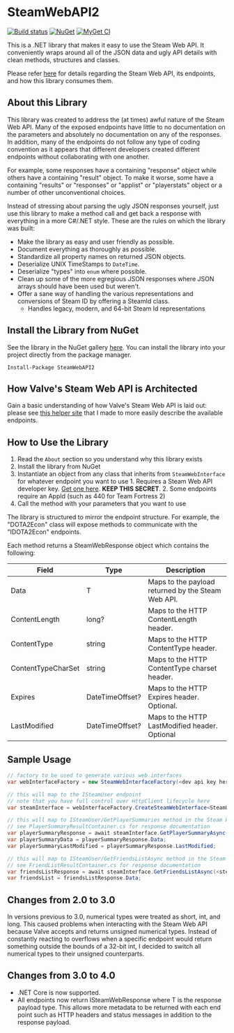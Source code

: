 # SteamWebAPI2
[![Build status](https://ci.appveyor.com/api/projects/status/cga6ck03o286sq80?svg=true)](https://ci.appveyor.com/project/JustinSkiles/steamwebapi2)
[![NuGet](https://img.shields.io/nuget/v/SteamWebAPI2.svg)](https://www.nuget.org/packages/SteamWebAPI2)
[![MyGet CI](https://img.shields.io/myget/babelshift-ci/v/SteamWebAPI2.svg)](https://www.myget.org/feed/babelshift-ci/package/nuget/SteamWebAPI2)

This is a .NET library that makes it easy to use the Steam Web API. It conveniently wraps around all of the JSON data and ugly API details with clean methods, structures and classes.

Please refer [here](http://steamwebapi.azurewebsites.net/) for details regarding the Steam Web API, its endpoints, and how this library consumes them.

## About this Library
This library was created to address the (at times) awful nature of the Steam Web API. Many of the exposed endpoints have little to no documentation on the parameters and absolutely no documentation on any of the responses. In addition, many of the endpoints do not follow any type of coding convention as it appears that different developers created different endpoints without collaborating with one another.

For example, some responses have a containing "response" object while others have a containing "result" object. To make it worse, some have a containing "results" or "responses" or "applist" or "playerstats" object or a number of other unconventional choices.

Instead of stressing about parsing the ugly JSON responses yourself, just use this library to make a method call and get back a response with everything in a more C#/.NET style. These are the rules on which the library was built:

  * Make the library as easy and user friendly as possible.
  * Document everything as thoroughly as possible.
  * Standardize all property names on returned JSON objects.
  * Deserialize UNIX TimeStamps to `DateTime`.
  * Deserialize "types" into `enum` where possible.
  * Clean up some of the more egregious JSON responses where JSON arrays should have been used but weren't.
  * Offer a sane way of handling the various representations and conversions of Steam ID by offering a SteamId class.
    * Handles legacy, modern, and 64-bit Steam Id representations

## Install the Library from NuGet
See the library in the NuGet gallery [here](https://www.nuget.org/packages/SteamWebAPI2). You can install the library into your project directly from the package manager.

```
Install-Package SteamWebAPI2 
```

## How Valve's Steam Web API is Architected
Gain a basic understanding of how Valve's Steam Web API is laid out: please see [this helper site](http://steamwebapi.azurewebsites.net/) that I made to more easily describe the available endpoints.

## How to Use the Library
  1. Read the `About` section so you understand why this library exists
  2. Install the library from NuGet
  3. Instantiate an object from any class that inherits from `SteamWebInterface` for whatever endpoint you want to use
    1. Requires a Steam Web API developer key. [Get one here](https://steamcommunity.com/dev/apikey). **KEEP THIS SECRET**.
    2. Some endpoints require an AppId (such as 440 for Team Fortress 2)
  4. Call the method with your parameters that you want to use

The library is structured to mirror the endpoint structure. For example, the "DOTA2Econ" class will expose methods to communicate with the "IDOTA2Econ" endpoints.

Each method returns a SteamWebResponse object which contains the following:

| Field              | Type            | Description                                        |
|--------------------|-----------------|----------------------------------------------------|
| Data               | T               | Maps to the payload returned by the Steam Web API. |
| ContentLength      | long?           | Maps to the HTTP ContentLength header.             |
| ContentType        | string          | Maps to the HTTP ContentType header.               |
| ContentTypeCharSet | string          | Maps to the HTTP ContentType charset header.       |
| Expires            | DateTimeOffset? | Maps to the HTTP Expires header. Optional.         |
| LastModified       | DateTimeOffset? | Maps to the HTTP LastModified header. Optional     |

## Sample Usage

```cs
// factory to be used to generate various web interfaces
var webInterfaceFactory = new SteamWebInterfaceFactory(<dev api key here>);

// this will map to the ISteamUser endpoint
// note that you have full control over HttpClient lifecycle here
var steamInterface = webInterfaceFactory.CreateSteamWebInterface<SteamUser>(new HttpClient());

// this will map to ISteamUser/GetPlayerSummaries method in the Steam Web API
// see PlayerSummaryResultContainer.cs for response documentation
var playerSummaryResponse = await steamInterface.GetPlayerSummaryAsync(<steamIdHere>);
var playerSummaryData = playerSummaryResponse.Data;
var playerSummaryLastModified = playerSummaryResponse.LastModified;

// this will map to ISteamUser/GetFriendsListAsync method in the Steam Web API
// see FriendListResultContainer.cs for response documentation
var friendsListResponse = await steamInterface.GetFriendsListAsync(<steamIdHere>);
var friendsList = friendsListResponse.Data;
```

## Changes from 2.0 to 3.0
In versions previous to 3.0, numerical types were treated as short, int, and long. This caused problems when interacting with the Steam Web API because Valve accepts and returns unsigned numerical types. Instead of constantly reacting to overflows when a specific endpoint would return something outside the bounds of a 32-bit int, I decided to switch all numerical types to their unsigned counterparts.

## Changes from 3.0 to 4.0
  * .NET Core is now supported.
  * All endpoints now return ISteamWebResponse<T> where T is the response payload type. This allows more metadata to be returned with each end point such as HTTP headers and status messages in addition to the response payload.
